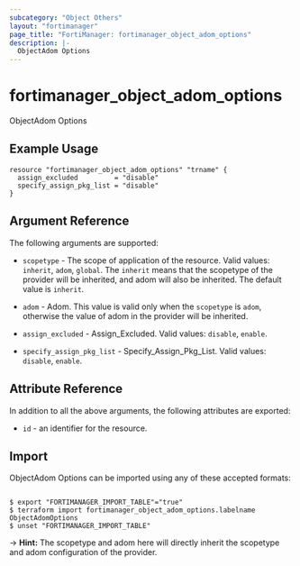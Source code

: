 ```yaml
---
subcategory: "Object Others"
layout: "fortimanager"
page_title: "FortiManager: fortimanager_object_adom_options"
description: |-
  ObjectAdom Options
---
```


# fortimanager_object_adom_options
ObjectAdom Options

## Example Usage

```hcl
resource "fortimanager_object_adom_options" "trname" {
  assign_excluded         = "disable"
  specify_assign_pkg_list = "disable"
}
```

## Argument Reference


The following arguments are supported:

* `scopetype` - The scope of application of the resource. Valid values: `inherit`, `adom`, `global`. The `inherit` means that the scopetype of the provider will be inherited, and adom will also be inherited. The default value is `inherit`.
* `adom` - Adom. This value is valid only when the `scopetype` is `adom`, otherwise the value of adom in the provider will be inherited.

* `assign_excluded` - Assign_Excluded. Valid values: `disable`, `enable`.

* `specify_assign_pkg_list` - Specify_Assign_Pkg_List. Valid values: `disable`, `enable`.



## Attribute Reference

In addition to all the above arguments, the following attributes are exported:
* `id` - an identifier for the resource.

## Import

ObjectAdom Options can be imported using any of these accepted formats:
```

$ export "FORTIMANAGER_IMPORT_TABLE"="true"
$ terraform import fortimanager_object_adom_options.labelname ObjectAdomOptions
$ unset "FORTIMANAGER_IMPORT_TABLE"
```
-> **Hint:** The scopetype and adom here will directly inherit the scopetype and adom configuration of the provider.
